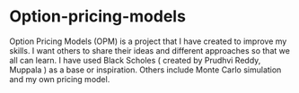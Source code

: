 # Option-pricing-models
Option Pricing Models (OPM) is a project that I have created to improve my skills. I want others to share their ideas and different approaches so that we all can learn.
I have used Black Scholes ( created by Prudhvi Reddy, Muppala ) as a base or inspiration. Others include Monte Carlo simulation and my own pricing model.
